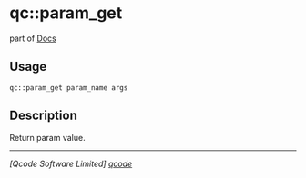 qc::param_get
=============

part of [Docs](.)

Usage
-----
`qc::param_get param_name args`

Description
-----------
Return param value.

----------------------------------
*[Qcode Software Limited] [qcode]*

[qcode]: www.qcode.co.uk "Qcode Software"